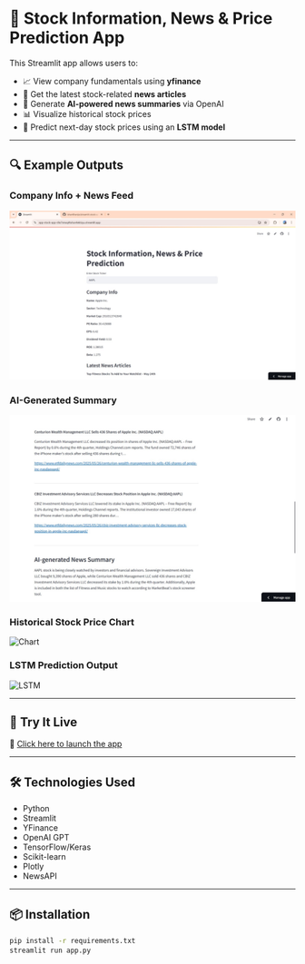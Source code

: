 # 🧠 Stock Information, News & Price Prediction App

This Streamlit app allows users to:

- 📈 View company fundamentals using **yfinance**
- 📰 Get the latest stock-related **news articles**
- 🤖 Generate **AI-powered news summaries** via OpenAI
- 📊 Visualize historical stock prices
- 🔮 Predict next-day stock prices using an **LSTM model**

---

## 🔍 Example Outputs

### Company Info + News Feed
![Company Info](images/company-news.jpg)

### AI-Generated Summary
![Summary](images/summary.jpg)

### Historical Stock Price Chart
![Chart](images/chart.jpg)

### LSTM Prediction Output
![LSTM](images/lstm.jpg)

---

## 🚀 Try It Live

🔗 [Click here to launch the app](https://app-stock-app-s9a7smxq4txitun4ektzyu.streamlit.app/)

---

## 🛠️ Technologies Used

- Python
- Streamlit
- YFinance
- OpenAI GPT
- TensorFlow/Keras
- Scikit-learn
- Plotly
- NewsAPI

---

## 📦 Installation

```bash
pip install -r requirements.txt
streamlit run app.py

